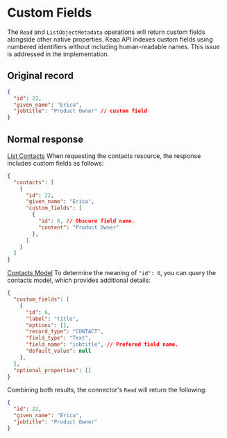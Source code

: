 # Custom Fields

The `Read` and `ListObjectMetadata` operations will return custom fields alongside other native properties.
Keap API indexes custom fields using numbered identifiers without including human-readable names.
This issue is addressed in the implementation.


## Original record
```json
{
  "id": 22,
  "given_name": "Erica",
  "jobtitle": "Product Owner" // custom field
} 
```


## Normal response
[List Contacts](https://developer.keap.com/docs/rest/#tag/Contact/operation/listContactsUsingGET)
When requesting the contacts resource, the response includes custom fields as follows:
```json
{
  "contacts": [
    {
      "id": 22,
      "given_name": "Erica",
      "custom_fields": [
        {
          "id": 6, // Obscure field name.
          "content": "Product Owner"
        },
      ]
    }
  ]
}
```
[Contacts Model](https://developer.keap.com/docs/rest/#tag/Contact/operation/retrieveContactModelUsingGET)
To determine the meaning of `"id": 6`, you can query the contacts model, which provides additional details:
```json
{
  "custom_fields": [
    {
      "id": 6,
      "label": "title",
      "options": [],
      "record_type": "CONTACT",
      "field_type": "Text",
      "field_name": "jobtitle", // Prefered field name.
      "default_value": null
    },
  ],
  "optional_properties": []
}
```
Combining both results, the connector's `Read` will return the following:
```json
{
  "id": 22,
  "given_name": "Erica",
  "jobtitle": "Product Owner"
} 
```
